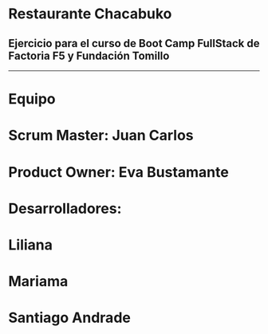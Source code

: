 # Restaurante Chacabuko
## Ejercicio para el curso de Boot Camp FullStack de Factoria F5 y Fundación Tomillo
---
# Equipo
# Scrum Master: Juan Carlos
# Product Owner: Eva Bustamante
# Desarrolladores: 
# Liliana
# Mariama
# Santiago Andrade